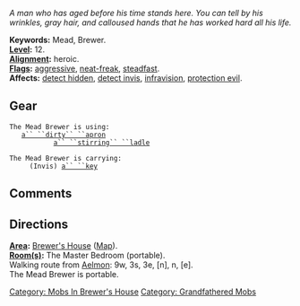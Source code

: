 *A man who has aged before his time stands here. You can tell by his
wrinkles, gray hair, and calloused hands that he has worked hard all his
life.*

**Keywords:** Mead, Brewer.  
**[Level](Level "wikilink"):** 12.  
**[Alignment](Alignment "wikilink"):** heroic.  
**[Flags](:Category:_Mob_Types "wikilink"):**
[aggressive](Aggressive_Mobs "wikilink"),
[neat-freak](Janitor_Mobs "wikilink"),
[steadfast](Sentinel_Mobs "wikilink").  
**Affects:** [detect hidden](Detect_Hidden "wikilink"), [detect
invis](Detect_Invis "wikilink"), [infravision](Infravision "wikilink"),
[protection evil](Protection_Evil "wikilink").  

## Gear

`The Mead Brewer is using:`  
<worn about body>`   `[`a`` ``dirty`` ``apron`](Dirty_Apron "wikilink")  
<wielded>`           `[`a`` ``stirring`` ``ladle`](Stirring_Ladle "wikilink")

`The Mead Brewer is carrying:`  
`     (Invis) `[`a`` ``key`](Key_(Brewer's_House) "wikilink")

## Comments

## Directions

**[Area](:Category:_Areas "wikilink"):** [Brewer's
House](:Category:_Brewer's_House "wikilink")
([Map](Brewer's_House_Map "wikilink")).  
**[Room(s)](:Category:_Rooms "wikilink"):** The Master Bedroom
(portable).  
Walking route from [Aelmon](Aelmon "wikilink"): 9w, 3s, 3e, \[n\], n,
\[e\].  
The Mead Brewer is portable.  

[Category: Mobs In Brewer's
House](Category:_Mobs_In_Brewer's_House "wikilink") [Category:
Grandfathered Mobs](Category:_Grandfathered_Mobs "wikilink")
